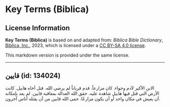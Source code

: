 # Key Terms (Biblica)

## License Information

**Key Terms (Biblica)** is based on and adapted from: _Biblica Bible Dictionary_, [Biblica, Inc.](https://www.biblica.com/), 2023, which is licensed under a [CC BY-SA 4.0 license](https://creativecommons.org/licenses/by-sa/4.0/legalcode.en).

This markdown version is provided under the same license.



--------------------------------

## قايين (id: 134024)

الابن الأكبر لآدم وحواء. كان مزارعاً. قدم قرباناً لم يرضي الله. قتل أخاه هابيل. كانت الأرض التي قتل فيها هابيل شاهدة عليه. حقق الله العدالة بمعاقبة قايين. لم يعد بإمكانه أن يعيش في مكان واحد أو أن يكون مزارعًا. حمى الله قايين من أن يقتله أناس آخرون.


